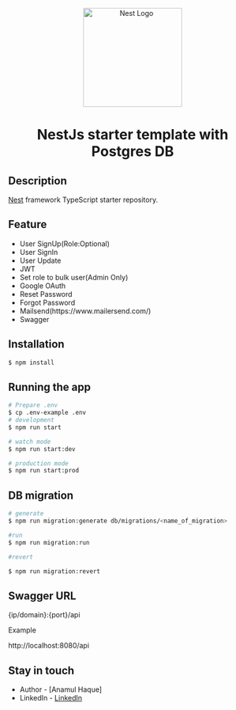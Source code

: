<p align="center">
  <a href="http://nestjs.com/" target="blank"><img src="https://nestjs.com/img/logo-small.svg" width="200" alt="Nest Logo" /></a>
</p>

[circleci-image]: https://img.shields.io/circleci/build/github/nestjs/nest/master?token=abc123def456
[circleci-url]: https://circleci.com/gh/nestjs/nest

# <p align="center">NestJs starter template with Postgres DB</p>

</p>
  <!--[![Backers on Open Collective](https://opencollective.com/nest/backers/badge.svg)](https://opencollective.com/nest#backer)
  [![Sponsors on Open Collective](https://opencollective.com/nest/sponsors/badge.svg)](https://opencollective.com/nest#sponsor)-->

## Description

[Nest](https://github.com/nestjs/nest) framework TypeScript starter repository.

## Feature

<ul style="list-style-type:disc">
<li>User SignUp(Role:Optional) </li>
<li>User SignIn</li>
<li>User Update</li>
<li>JWT</li>
<li>Set role to bulk user(Admin Only)</li>
<li>Google OAuth</li>
<li>Reset Password</li>
<li>Forgot Password</li>
<li>Mailsend(https://www.mailersend.com/)</li>
<li>Swagger </li>

</ul>

## Installation

```bash
$ npm install
```

## Running the app

```bash
# Prepare .env
$ cp .env-example .env
# development
$ npm run start

# watch mode
$ npm run start:dev

# production mode
$ npm run start:prod

```

## DB migration

```bash
# generate
$ npm run migration:generate db/migrations/<name_of_migration>

#run
$ npm run migration:run

#revert

$ npm run migration:revert

```

## Swagger URL

{ip/domain}:{port}/api

Example

http://localhost:8080/api

## Stay in touch

- Author - [Anamul Haque]
- LinkedIn - [LinkedIn](www.linkedin.com/in/md-anamul-haque94)
